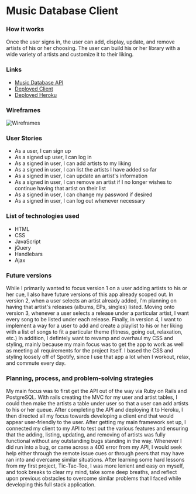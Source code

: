 # Music Database Client

### How it works
Once the user signs in, the user can add, display, update, and remove artists of his or her choosing. The user can build his or her library with a wide variety of artists and customize it to their liking.

### Links
* [Music Database API](https://github.com/lucaspchartier/Music-Database-API)
* [Deployed Client](https://lucaspchartier.github.io/Music-Database-Client/)
* [Deployed Heroku](https://salty-wave-91914.herokuapp.com/)

### Wireframes
![Wireframes](https://i.imgur.com/ory029I.jpg)

### User Stories
* As a user, I can sign up
* As a signed up user, I can log in
* As a signed in user, I can add artists to my liking
* As a signed in user, I can list the artists I have added so far
* As a signed in user, I can update an artist's information
* As a signed in user, I can remove an artist if I no longer wishes to continue having that artist on their list
* As a signed in user, I can change my password if desired
* As a signed in user, I can log out whenever necessary

### List of technologies used
* HTML
* CSS
* JavaScript
* jQuery
* Handlebars
* Ajax

### Future versions
While I primarily wanted to focus version 1 on a user adding artists to his or her cue, I also have future versions of this app already scoped out. In version 2, when a user selects an artist already added, I'm planning on having that artist's releases (albums, EPs, singles) listed. Moving onto version 3, whenever a user selects a release under a particular artist, I want every song to be listed under each release. Finally, in version 4, I want to implement a way for a user to add and create a playlist to his or her liking with a list of songs to fit a particular theme (fitness, going out, relaxation, etc.) In addition, I defintely want to revamp and overhaul my CSS and styling, mainly because my main focus was to get the app to work as well as meeting all requirements for the project itself. I based the CSS and styling loosely off of Spotify, since I use that app a lot when I workout, relax, and commute every day.

### Planning, process, and problem-solving strategies
My main focus was to first get the API out of the way via Ruby on Rails and PostgreSQL. With rails creating the MVC for my user and artist tables, I could then make the artists a table under user so that a user can add artists to his or her queue. After completing the API and deploying it to Heroku, I then directed all my focus towards developing a client end that would appear user-friendly to the user. After getting my main framework set up, I connected my client to my API to test out the various features and ensuring that the adding, listing, updating, and removing of artists was fully functional without any outstanding bugs standing in the way. Whenever I did run into a bug, or came across a 400 error from my API, I would seek help either through the remote issue cues or through peers that may have ran into and overcame similar situations. After learning some hard lessons from my first project, Tic-Tac-Toe, I was more lenient and easy on myself, and took breaks to clear my mind, take some deep breaths, and reflect upon previous obstacles to overcome similar problems that I faced while developing this full stack application.
